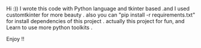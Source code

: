 Hi :))
I wrote this code with Python language and tkinter based .and I used customtkinter for more beauty .
also you can "pip install -r requirements.txt" for install dependencies of this project .
actually this project for fun, and Learn to use more python toolkits .

Enjoy !!
